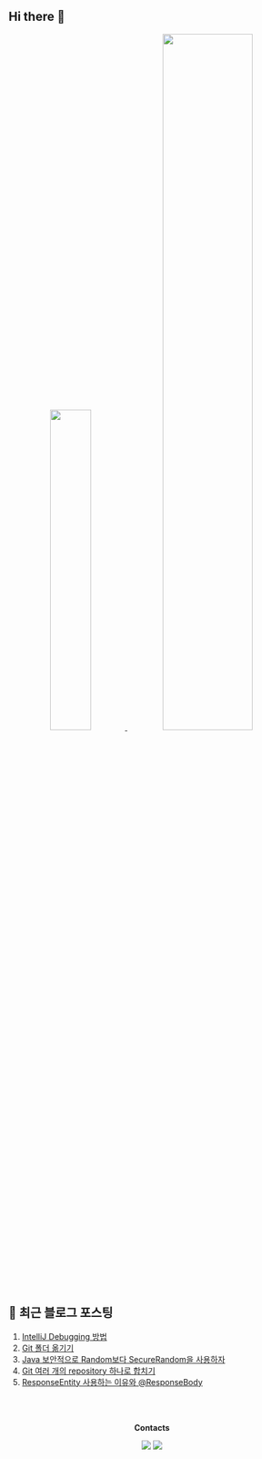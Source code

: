 ## Hi there 👋

<!--
**mingyeongwon/mingyeongwon** is a ✨ _special_ ✨ repository because its `README.md` (this file) appears on your GitHub profile.

Here are some ideas to get you started:

- 🔭 I’m currently working on ...
- 🌱 I’m currently learning ...
- 👯 I’m looking to collaborate on ...
- 🤔 I’m looking for help with ...
- 💬 Ask me about ...
- 📫 How to reach me: ...
- 😄 Pronouns: ...
- ⚡ Fun fact: ...
-->
<div align="center">
    <a href="https://github.com/mingyeongwon/github-readme-stats">
        <img src="https://github-readme-stats.vercel.app/api/top-langs/?username=mingyeongwon&layout=donut&show_icons=true&theme=material-palenight&hide_border=true&bg_color=fff&icon_color=006241&text_color=000&title_color=006241&count_private=true&exclude_repo=Face-Transfer-Application" width=38% />
    </a>    
    <a href="https://github.com/mingyeongwon/github-readme-stats">
      <img src="https://github-readme-stats.vercel.app/api?username=mingyeongwon&show_icons=true&theme=material-palenight&hide_border=true&bg_color=fff&icon_color=006241&text_color=000&title_color=006241&count_private=true" width=56% />
    </a>
</div>

<br>

## 📄 최근 블로그 포스팅
<!-- LATEST_POSTS -->

1. <a href="https://steadi1y.tistory.com/307" target="_blank">IntelliJ Debugging 방법</a>
2. <a href="https://steadi1y.tistory.com/305" target="_blank">Git 폴더 옮기기</a>
3. <a href="https://steadi1y.tistory.com/304" target="_blank">Java 보안적으로 Random보다 SecureRandom을 사용하자</a>
4. <a href="https://steadi1y.tistory.com/302" target="_blank">Git 여러 개의 repository 하나로 합치기</a>
5. <a href="https://steadi1y.tistory.com/299" target="_blank">ResponseEntity 사용하는 이유와 @ResponseBody</a>

<!-- LATEST_POSTS_END -->
<br>
<br>
<p align="center">
<b>Contacts</b>
</p>

<p align="center">
<a href= "mailto:wonmingy@gmail.com"><img src ="https://img.shields.io/badge/gmail-EA4335?style=flat&logo=gmail&logoColor=white"/></a>
<a href= "https://steadi1y.tistory.com/"><img src ="https://img.shields.io/badge/tistory-000000?style=flat&logo=tistory&logoColor=white"/></a>
</p>

<br>
